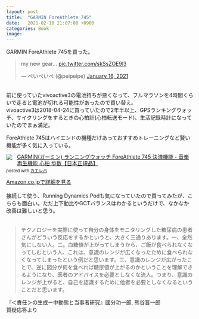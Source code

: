 ```yaml
---
layout: post
title:  "GARMIN ForeAthlete 745"
date:   2021-02-10 21:07:00 +0900
categories: Book
image: 
---
```

GARMIN ForeAthlete 745を買った。


<blockquote class="twitter-tweet"><p lang="en" dir="ltr">my new gear… <a href="https://t.co/skSsZOE9l3">pic.twitter.com/skSsZOE9l3</a></p>&mdash; ぺいぺいぺ (@peipeipe) <a href="https://twitter.com/peipeipe/status/1350387856296955904?ref_src=twsrc%5Etfw">January 16, 2021</a></blockquote> <script async src="https://platform.twitter.com/widgets.js" charset="utf-8"></script><br>
前に使っていたvivoactive3の電池持ちが悪くなって、フルマラソンを4時間くらいで走ると電池が切れる可能性があったので買い替え。<br>
vivoactive3は2018-04-24に買っていたので2年半以上、GPSランキングウォッチ、サイクリングをするときの心拍計(心拍転送モード)、生活記録時計になっていたのでまぁ満足。<br>

ForeAthlete 745はハイエンドの機種だけあっておすすめトレーニングなど賢い機能が多く気に入っている。<br>
<div class="krb-amzlt-box" style="margin-bottom:0px;"><div class="krb-amzlt-image" style="float:left;margin:0px 12px 1px 0px;"><a href="https://www.amazon.co.jp/dp/B08J3Y2GM2?&linkCode=li2&tag=peipeipe-22&linkId=a49100e6684cd17508d898f74b4c48e4&language=ja_JP&ref_=as_li_ss_il" target="_blank" rel="nofollow" rel="nofollow"><img border="0" src="//ws-fe.amazon-adsystem.com/widgets/q?_encoding=UTF8&ASIN=B08J3Y2GM2&Format= _SL250_&ID=AsinImage&MarketPlace=JP&ServiceVersion=20070822&WS=1&tag=peipeipe-22&language=ja_JP" ></a><img src="https://ir-jp.amazon-adsystem.com/e/ir?t=peipeipe-22&language=ja_JP&l=li2&o=9&a=B08J3Y2GM2" width="1" height="1" border="0" alt="" style="border:none !important; margin:0px !important;" /></div><div class="krb-amzlt-info" style="line-height:120%; margin-bottom: 10px"><div class="krb-amzlt-name" style="margin-bottom:10px;line-height:120%"><a href="https://www.amazon.co.jp/dp/B08J3Y2GM2?&linkCode=li2&tag=peipeipe-22&linkId=a49100e6684cd17508d898f74b4c48e4&language=ja_JP&ref_=as_li_ss_il" name="amazletlink" target="_blank" rel="nofollow" rel="nofollow">GARMIN(ガーミン) ランニングウォッチ ForeAthlete 745 決済機能・音楽再生機能 心拍 歩数【日本正規品】</a><div class="krb-amzlt-powered-date" style="font-size:80%;margin-top:5px;line-height:120%">posted with <a href="https://kaereba.com/wind/" title="amazlet" target="_blank" rel="nofollow" rel="nofollow">カエレバ</a></div></div><div class="krb-amzlt-detail"></div><div class="krb-amzlt-sub-info" style="float: left;"><div class="krb-amzlt-link" style="margin-top: 5px"><a href="https://www.amazon.co.jp/dp/B08J3Y2GM2?&linkCode=li2&tag=peipeipe-22&linkId=a49100e6684cd17508d898f74b4c48e4&language=ja_JP&ref_=as_li_ss_il" name="amazletlink" target="_blank" rel="nofollow" rel="nofollow">Amazon.co.jpで詳細を見る</a></div></div></div><div class="krb-amzlt-footer" style="clear: left"></div></div>
<br>
接続して使う、Running Dynamics Podも気になっていたので買ってみたが、こちらも面白い。ただ上下動比やGCTバランスはわかるというだけで、なかなか改善は難しいと思う。<br><br>
<blockquote>
テクノロジーを実際に使って自分の身体をモニタリングした糖尿病の患者さんがどういう反応をするかというと、大きく三通りあります。一、全然気にしない人。二。血糖値が上がってしまうから、ご飯が食べられなくなってしむという人、これは、意識のレンジが広くなったために食べられなくなってしまったという例だと思います。三、意識のレンジが広がったことで、逆に図分が何を食べれば糖尿値が上がるのかということを理解できるようになり、医者のアドバイスを必要としなくな流人。つまり、意識のレンジが上がると、自己を認識するために他者を必要としなくなるということだと思います。
</blockquote>
『＜責任＞の生成ー中動態と当事者研究』國分功一郎, 熊谷晋一郎<br>
質疑応答より